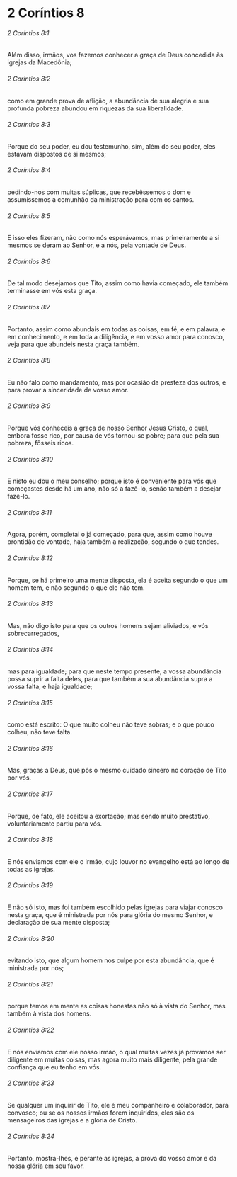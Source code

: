 # 2 Coríntios 8

###### 2 Coríntios 8:1

Além disso, irmãos, vos fazemos conhecer a graça de Deus concedida às igrejas da Macedônia;

###### 2 Coríntios 8:2

como em grande prova de aflição, a abundância de sua alegria e sua profunda pobreza abundou em riquezas da sua liberalidade.

###### 2 Coríntios 8:3

Porque do seu poder, eu dou testemunho, sim, além do seu poder, eles estavam dispostos de si mesmos;

###### 2 Coríntios 8:4

pedindo-nos com muitas súplicas, que recebêssemos o dom e assumíssemos a comunhão da ministração para com os santos.

###### 2 Coríntios 8:5

E isso eles fizeram, não como nós esperávamos, mas primeiramente a si mesmos se deram ao Senhor, e a nós, pela vontade de Deus.

###### 2 Coríntios 8:6

De tal modo desejamos que Tito, assim como havia começado, ele também terminasse em vós esta graça.

###### 2 Coríntios 8:7

Portanto, assim como abundais em todas as coisas, em fé, e em palavra, e em conhecimento, e em toda a diligência, e em vosso amor para conosco, veja para que abundeis nesta graça também.

###### 2 Coríntios 8:8

Eu não falo como mandamento, mas por ocasião da presteza dos outros, e para provar a sinceridade de vosso amor.

###### 2 Coríntios 8:9

Porque vós conheceis a graça de nosso Senhor Jesus Cristo, o qual, embora fosse rico, por causa de vós tornou-se pobre; para que pela sua pobreza, fôsseis ricos.

###### 2 Coríntios 8:10

E nisto eu dou o meu conselho; porque isto é conveniente para vós que começastes desde há um ano, não só a fazê-lo, senão também a desejar fazê-lo.

###### 2 Coríntios 8:11

Agora, porém, completai o já começado, para que, assim como houve prontidão de vontade, haja também a realização, segundo o que tendes.

###### 2 Coríntios 8:12

Porque, se há primeiro uma mente disposta, ela é aceita segundo o que um homem tem, e não segundo o que ele não tem.

###### 2 Coríntios 8:13

Mas, não digo isto para que os outros homens sejam aliviados, e vós sobrecarregados,

###### 2 Coríntios 8:14

mas para igualdade; para que neste tempo presente, a vossa abundância possa suprir a falta deles, para que também a sua abundância supra a vossa falta, e haja igualdade;

###### 2 Coríntios 8:15

como está escrito: O que muito colheu não teve sobras; e o que pouco colheu, não teve falta.

###### 2 Coríntios 8:16

Mas, graças a Deus, que pôs o mesmo cuidado sincero no coração de Tito por vós.

###### 2 Coríntios 8:17

Porque, de fato, ele aceitou a exortação; mas sendo muito prestativo, voluntariamente partiu para vós.

###### 2 Coríntios 8:18

E nós enviamos com ele o irmão, cujo louvor no evangelho está ao longo de todas as igrejas.

###### 2 Coríntios 8:19

E não só isto, mas foi também escolhido pelas igrejas para viajar conosco nesta graça, que é ministrada por nós para glória do mesmo Senhor, e declaração de sua mente disposta;

###### 2 Coríntios 8:20

evitando isto, que algum homem nos culpe por esta abundância, que é ministrada por nós;

###### 2 Coríntios 8:21

porque temos em mente as coisas honestas não só à vista do Senhor, mas também à vista dos homens.

###### 2 Coríntios 8:22

E nós enviamos com ele nosso irmão, o qual muitas vezes já provamos ser diligente em muitas coisas, mas agora muito mais diligente, pela grande confiança que eu tenho em vós.

###### 2 Coríntios 8:23

Se qualquer um inquirir de Tito, ele é meu companheiro e colaborador, para convosco; ou se os nossos irmãos forem inquiridos, eles são os mensageiros das igrejas e a glória de Cristo.

###### 2 Coríntios 8:24

Portanto, mostra-lhes, e perante as igrejas, a prova do vosso amor e da nossa glória em seu favor.

